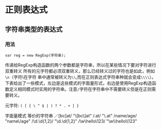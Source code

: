 # 正则表达式

## 字符串类型的表达式

### 用法
```
var reg = new RegExp(字符串);
```
传递给RegExp构造函数的两个参数都是字符串，所以在某些情况下要对字符进行双重转义
所有的元字符都必须双重转义，那么已经转义过的字符也是如此，例如`\n`（字符\在字符
串中通常被转义为`\\`,而在正则表达式字符串种就会变成`\\\\`）。下表给出了一些模式，左边是这些模式的字面量形式，右边是使用RegExp构造函数定义相同模式时实用的字符串。注意`/`字符在字符串中不需要转义但是在正则需要转义。

元字符: `( [ { \ ^ $ | ) ? * . + ] }`

字面量模式               等价的字符串
／\[bc\]at/              "\\[bc\\]at"
/\.at/                  "\\.at"
/name\/age/             "name\\/age"
/\d.\d{1,2}/            "\\d.\\d{1,2}"
/\w\\hello\\123/        "\\w\\\\hello\\\\123"